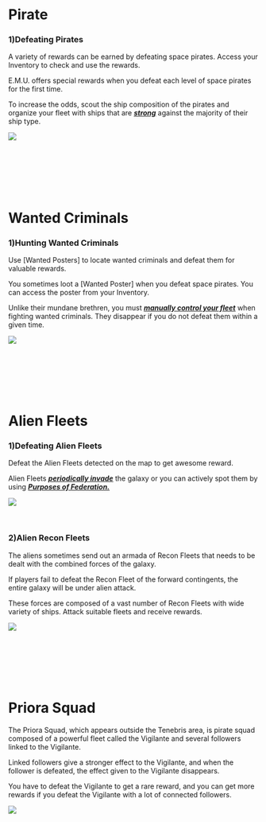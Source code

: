 # Pirate

### 1)Defeating Pirates

 A variety of rewards can be earned by defeating space pirates. Access your Inventory to check and use the rewards.

E.M.U. offers special rewards when you defeat each level of space pirates for the first time.

To increase the odds, scout the ship composition of the pirates and organize your fleet with ships that are [***<u>strong</u>***](eng/201normalship#Strengths-and-Weaknesses-of-Ship) against the majority of their ship type.

![](http://astrokings.s3.amazonaws.com/html/img/help/502_001pirate.jpg)

<br>

<br>

<br>

<br>

<br>

# Wanted Criminals

### 1)Hunting Wanted Criminals

 Use [Wanted Posters] to locate wanted criminals and defeat them for valuable rewards.

You sometimes loot a [Wanted Poster] when you defeat space pirates. You can access the poster from your Inventory.

Unlike their mundane brethren, you must [***<u>manually control your fleet</u>***](eng/503fleetbattle#Fleet-Battle) when fighting wanted criminals. They disappear if you do not defeat them within a given time.

![](http://astrokings.s3.amazonaws.com/html/img/help/502_002bounty.jpg)



<br>

<br>

<br>

<br>

<br>

# Alien Fleets

### 1)Defeating Alien Fleets

 Defeat the Alien Fleets detected on the map to get awesome reward.

Alien Fleets  [***<u>periodically invade</u>***](eng/701regularevent#Alien-Invasion-Event) the galaxy or you can actively spot them by using [***<u>Purposes of Federation.</u>***](eng/604fedastronest#Scan-Alien-Fleets)

![](http://astrokings.s3.amazonaws.com/html/img/help/502_003alien.jpg)

<br>

### 2)Alien Recon Fleets

 The aliens sometimes send out an armada of Recon Fleets that needs to be dealt with the combined forces of the galaxy.

If players fail to defeat the Recon Fleet of the forward contingents, the entire galaxy will be under alien attack.

These forces are composed of a vast number of Recon Fleets with wide variety of ships. Attack suitable fleets and receive rewards.

![](http://astrokings.s3.amazonaws.com/html/img/help/502_004alienmain.jpg)

<br>

<br>

<br>

<br>

<br>

# Priora Squad

The Priora Squad, which appears outside the Tenebris area, is pirate squad composed of a powerful fleet called the Vigilante and several followers linked to the Vigilante.

Linked followers give a stronger effect to the Vigilante, and when the follower is defeated, the effect given to the Vigilante disappears.

You have to defeat the Vigilante to get a rare reward, and you can get more rewards if you defeat the Vigilante with a lot of connected followers.

![](https://astrokings.s3.ap-northeast-2.amazonaws.com/html/img/help/502_005.jpg)
